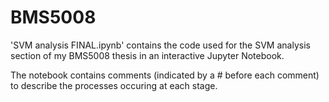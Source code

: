 # BMS5008
'SVM analysis FINAL.ipynb' contains the code used for the SVM analysis section of my BMS5008 thesis in an interactive Jupyter Notebook.

The notebook contains comments (indicated by a # before each comment) to describe the processes occuring at each stage.
